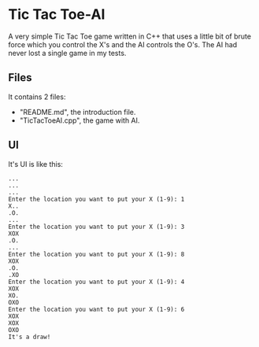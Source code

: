 # Tic Tac Toe-AI
A very simple Tic Tac Toe game written in C++ that uses a little bit of brute force which you control the X's and the AI controls the O's. The AI had never lost a single game in my tests.
## Files
It contains 2 files:
  - "README.md", the introduction file.
  - "TicTacToeAI.cpp", the game with AI.
## UI
It's UI is like this:
```
...
...
...
Enter the location you want to put your X (1-9): 1
X..
.O.
...
Enter the location you want to put your X (1-9): 3
XOX
.O.
...
Enter the location you want to put your X (1-9): 8
XOX
.O.
.XO
Enter the location you want to put your X (1-9): 4
XOX
XO.
OXO
Enter the location you want to put your X (1-9): 6
XOX
XOX
OXO
It's a draw!
```
